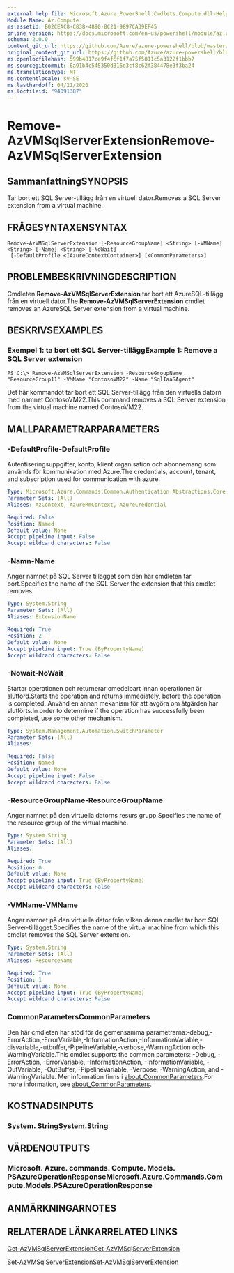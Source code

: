 ```yaml
---
external help file: Microsoft.Azure.PowerShell.Cmdlets.Compute.dll-Help.xml
Module Name: Az.Compute
ms.assetid: B02CEAC8-C838-4890-8C21-9897CA39EF45
online version: https://docs.microsoft.com/en-us/powershell/module/az.compute/remove-azvmsqlserverextension
schema: 2.0.0
content_git_url: https://github.com/Azure/azure-powershell/blob/master/src/Compute/Compute/help/Remove-AzVMSqlServerExtension.md
original_content_git_url: https://github.com/Azure/azure-powershell/blob/master/src/Compute/Compute/help/Remove-AzVMSqlServerExtension.md
ms.openlocfilehash: 599b4817ce9f4f6f1f7a75f5811c5a3122f1bbb7
ms.sourcegitcommit: 6a91b4c545350d316d3cf8c62f384478e3f3ba24
ms.translationtype: MT
ms.contentlocale: sv-SE
ms.lasthandoff: 04/21/2020
ms.locfileid: "94091387"
---
```

# <span data-ttu-id="2fbdb-101">Remove-AzVMSqlServerExtension</span><span class="sxs-lookup"><span data-stu-id="2fbdb-101">Remove-AzVMSqlServerExtension</span></span>

## <span data-ttu-id="2fbdb-102">Sammanfattning</span><span class="sxs-lookup"><span data-stu-id="2fbdb-102">SYNOPSIS</span></span>
<span data-ttu-id="2fbdb-103">Tar bort ett SQL Server-tillägg från en virtuell dator.</span><span class="sxs-lookup"><span data-stu-id="2fbdb-103">Removes a SQL Server extension from a virtual machine.</span></span>

## <span data-ttu-id="2fbdb-104">FRÅGESYNTAXEN</span><span class="sxs-lookup"><span data-stu-id="2fbdb-104">SYNTAX</span></span>

```
Remove-AzVMSqlServerExtension [-ResourceGroupName] <String> [-VMName] <String> [-Name] <String> [-NoWait]
 [-DefaultProfile <IAzureContextContainer>] [<CommonParameters>]
```

## <span data-ttu-id="2fbdb-105">PROBLEMBESKRIVNING</span><span class="sxs-lookup"><span data-stu-id="2fbdb-105">DESCRIPTION</span></span>
<span data-ttu-id="2fbdb-106">Cmdleten **Remove-AzVMSqlServerExtension** tar bort ett AzureSQL-tillägg från en virtuell dator.</span><span class="sxs-lookup"><span data-stu-id="2fbdb-106">The **Remove-AzVMSqlServerExtension** cmdlet removes an AzureSQL Server extension from a virtual machine.</span></span>

## <span data-ttu-id="2fbdb-107">BESKRIVS</span><span class="sxs-lookup"><span data-stu-id="2fbdb-107">EXAMPLES</span></span>

### <span data-ttu-id="2fbdb-108">Exempel 1: ta bort ett SQL Server-tillägg</span><span class="sxs-lookup"><span data-stu-id="2fbdb-108">Example 1: Remove a SQL Server extension</span></span>
```
PS C:\> Remove-AzVMSqlServerExtension -ResourceGroupName "ResourceGroup11" -VMName "ContosoVM22" -Name "SqlIaaSAgent"
```

<span data-ttu-id="2fbdb-109">Det här kommandot tar bort ett SQL Server-tillägg från den virtuella datorn med namnet ContosoVM22.</span><span class="sxs-lookup"><span data-stu-id="2fbdb-109">This command removes a SQL Server extension from the virtual machine named ContosoVM22.</span></span>

## <span data-ttu-id="2fbdb-110">MALLPARAMETRAR</span><span class="sxs-lookup"><span data-stu-id="2fbdb-110">PARAMETERS</span></span>

### <span data-ttu-id="2fbdb-111">-DefaultProfile</span><span class="sxs-lookup"><span data-stu-id="2fbdb-111">-DefaultProfile</span></span>
<span data-ttu-id="2fbdb-112">Autentiseringsuppgifter, konto, klient organisation och abonnemang som används för kommunikation med Azure.</span><span class="sxs-lookup"><span data-stu-id="2fbdb-112">The credentials, account, tenant, and subscription used for communication with azure.</span></span>

```yaml
Type: Microsoft.Azure.Commands.Common.Authentication.Abstractions.Core.IAzureContextContainer
Parameter Sets: (All)
Aliases: AzContext, AzureRmContext, AzureCredential

Required: False
Position: Named
Default value: None
Accept pipeline input: False
Accept wildcard characters: False
```

### <span data-ttu-id="2fbdb-113">-Namn</span><span class="sxs-lookup"><span data-stu-id="2fbdb-113">-Name</span></span>
<span data-ttu-id="2fbdb-114">Anger namnet på SQL Server tillägget som den här cmdleten tar bort.</span><span class="sxs-lookup"><span data-stu-id="2fbdb-114">Specifies the name of the SQL Server the extension that this cmdlet removes.</span></span>

```yaml
Type: System.String
Parameter Sets: (All)
Aliases: ExtensionName

Required: True
Position: 2
Default value: None
Accept pipeline input: True (ByPropertyName)
Accept wildcard characters: False
```

### <span data-ttu-id="2fbdb-115">-Nowait</span><span class="sxs-lookup"><span data-stu-id="2fbdb-115">-NoWait</span></span>
<span data-ttu-id="2fbdb-116">Startar operationen och returnerar omedelbart innan operationen är slutförd.</span><span class="sxs-lookup"><span data-stu-id="2fbdb-116">Starts the operation and returns immediately, before the operation is completed.</span></span> <span data-ttu-id="2fbdb-117">Använd en annan mekanism för att avgöra om åtgärden har slutförts.</span><span class="sxs-lookup"><span data-stu-id="2fbdb-117">In order to determine if the operation has successfully been completed, use some other mechanism.</span></span>

```yaml
Type: System.Management.Automation.SwitchParameter
Parameter Sets: (All)
Aliases:

Required: False
Position: Named
Default value: None
Accept pipeline input: False
Accept wildcard characters: False
```

### <span data-ttu-id="2fbdb-118">-ResourceGroupName</span><span class="sxs-lookup"><span data-stu-id="2fbdb-118">-ResourceGroupName</span></span>
<span data-ttu-id="2fbdb-119">Anger namnet på den virtuella datorns resurs grupp.</span><span class="sxs-lookup"><span data-stu-id="2fbdb-119">Specifies the name of the resource group of the virtual machine.</span></span>

```yaml
Type: System.String
Parameter Sets: (All)
Aliases:

Required: True
Position: 0
Default value: None
Accept pipeline input: True (ByPropertyName)
Accept wildcard characters: False
```

### <span data-ttu-id="2fbdb-120">-VMName</span><span class="sxs-lookup"><span data-stu-id="2fbdb-120">-VMName</span></span>
<span data-ttu-id="2fbdb-121">Anger namnet på den virtuella dator från vilken denna cmdlet tar bort SQL Server-tillägget.</span><span class="sxs-lookup"><span data-stu-id="2fbdb-121">Specifies the name of the virtual machine from which this cmdlet removes the SQL Server extension.</span></span>

```yaml
Type: System.String
Parameter Sets: (All)
Aliases: ResourceName

Required: True
Position: 1
Default value: None
Accept pipeline input: True (ByPropertyName)
Accept wildcard characters: False
```

### <span data-ttu-id="2fbdb-122">CommonParameters</span><span class="sxs-lookup"><span data-stu-id="2fbdb-122">CommonParameters</span></span>
<span data-ttu-id="2fbdb-123">Den här cmdleten har stöd för de gemensamma parametrarna:-debug,-ErrorAction,-ErrorVariable,-InformationAction,-InformationVariable,-disvariable,-utbuffer,-PipelineVariable,-verbose,-WarningAction och-WarningVariable.</span><span class="sxs-lookup"><span data-stu-id="2fbdb-123">This cmdlet supports the common parameters: -Debug, -ErrorAction, -ErrorVariable, -InformationAction, -InformationVariable, -OutVariable, -OutBuffer, -PipelineVariable, -Verbose, -WarningAction, and -WarningVariable.</span></span> <span data-ttu-id="2fbdb-124">Mer information finns i [about_CommonParameters](http://go.microsoft.com/fwlink/?LinkID=113216).</span><span class="sxs-lookup"><span data-stu-id="2fbdb-124">For more information, see [about_CommonParameters](http://go.microsoft.com/fwlink/?LinkID=113216).</span></span>

## <span data-ttu-id="2fbdb-125">KOSTNADS</span><span class="sxs-lookup"><span data-stu-id="2fbdb-125">INPUTS</span></span>

### <span data-ttu-id="2fbdb-126">System. String</span><span class="sxs-lookup"><span data-stu-id="2fbdb-126">System.String</span></span>

## <span data-ttu-id="2fbdb-127">VÄRDEN</span><span class="sxs-lookup"><span data-stu-id="2fbdb-127">OUTPUTS</span></span>

### <span data-ttu-id="2fbdb-128">Microsoft. Azure. commands. Compute. Models. PSAzureOperationResponse</span><span class="sxs-lookup"><span data-stu-id="2fbdb-128">Microsoft.Azure.Commands.Compute.Models.PSAzureOperationResponse</span></span>

## <span data-ttu-id="2fbdb-129">ANMÄRKNINGAR</span><span class="sxs-lookup"><span data-stu-id="2fbdb-129">NOTES</span></span>

## <span data-ttu-id="2fbdb-130">RELATERADE LÄNKAR</span><span class="sxs-lookup"><span data-stu-id="2fbdb-130">RELATED LINKS</span></span>

[<span data-ttu-id="2fbdb-131">Get-AzVMSqlServerExtension</span><span class="sxs-lookup"><span data-stu-id="2fbdb-131">Get-AzVMSqlServerExtension</span></span>](./Get-AzVMSqlServerExtension.md)

[<span data-ttu-id="2fbdb-132">Set-AzVMSqlServerExtension</span><span class="sxs-lookup"><span data-stu-id="2fbdb-132">Set-AzVMSqlServerExtension</span></span>](./Set-AzVMSqlServerExtension.md)


